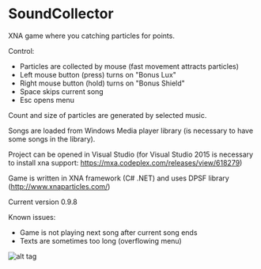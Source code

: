 # SoundCollector
XNA game where you catching particles for points.

Control:
- Particles are collected by mouse (fast movement attracts particles)
- Left mouse button (press) turns on "Bonus Lux"
- Right mouse button (hold) turns on "Bonus Shield"
- Space skips current song
- Esc opens menu

Count and size of particles are generated by selected music.

Songs are loaded from Windows Media player library (is necessary to have some songs in the library).

Project can be opened in Visual Studio 
(for Visual Studio 2015 is necessary to install xna support: https://mxa.codeplex.com/releases/view/618279) 

Game is written in XNA framework (C# .NET) and uses DPSF library (http://www.xnaparticles.com/) 

Current version 0.9.8

Known issues:
- Game is not playing next song after current song ends
- Texts are sometimes too long (overflowing menu)

![alt tag](http://www.itnetwork.cz/images/53403567abf3b_image_0)

